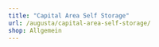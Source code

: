 ```yaml
---
title: "Capital Area Self Storage"
url: /augusta/capital-area-self-storage/
shop: Allgemein
---
```

